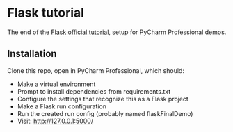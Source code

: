# Flask tutorial

The end of the [Flask official tutorial](), setup for PyCharm Professional demos. 


## Installation
Clone this repo, open in PyCharm Professional, which should:
- Make a virtual environment
- Prompt to install dependencies from requirements.txt
- Configure the settings that recognize this as a Flask project
- Make a Flask run configuration
- Run the created run config (probably named flaskFinalDemo)
- Visit: http://127.0.0.1:5000/